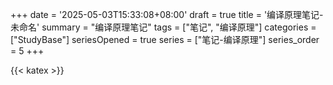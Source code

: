 +++
date = '2025-05-03T15:33:08+08:00'
draft = true
title = '编译原理笔记-未命名'
summary = "编译原理笔记"
tags = ["笔记", "编译原理"]
categories = ["StudyBase"]
seriesOpened = true
series = ["笔记-编译原理"]
series_order = 5
+++

{{< katex >}} 

